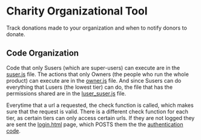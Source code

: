 # Charity Organizational Tool
Track donations made to your organization and when to notify donors to donate.

## Code Organization
Code that only Susers (which are super-users) can execute are in the [suser.js](https://github.com/ngrambev/cot/blob/main/src/suser.js) file. The actions that only Owners (the people who run the whole product) can execute are in the [owner.js](https://github.com/ngrambev/cot/blob/main/src/owner.js) file. And since Susers can do everything that Lusers (the lowest tier) can do, the file that has the permissions shared are in the [luser_suser.js](https://github.com/ngrambev/cot/blob/main/src/luser_suser.js) file.

Everytime that a url a requested, the check function is called, which makes sure that the request is valid. There is a different check function for each tier, as certain tiers can only access certain urls. If they are not logged they are sent the [login.html](https://github.com/ngrambev/cot/blob/main/src/login.html) page, which POSTS them the the [authentication code](https://github.com/ngrambev/cot/blob/main/src/index.js#L101). 
